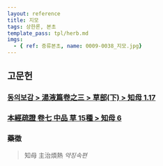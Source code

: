 ```yaml
---
layout: reference
title: 지모
tags: 상한론, 본초
template_pass: tpl/herb.md
imgs:
  - { ref: 증류본초, name: 0009-0038_지모.jpg}
---
```



## 고문헌

### [동의보감 > 湯液篇卷之三 > 草部(下) >  知母 1.17](https://mediclassics.kr/books/8/volume/22/#content_121)


### [本經疏證 卷七 中品 草 15種 > 知母 6](https://mediclassics.kr/books/154/volume/7/#content_50)

### 藥徵

> 知母 主治煩熱 _약징속편_
